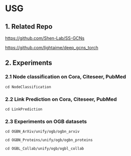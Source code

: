 # USG
## 1. Related Repo

https://github.com/Shen-Lab/SS-GCNs

https://github.com/lightaime/deep_gcns_torch

## 2. Experiments

### 2.1 Node classification on Cora, Citeseer, PubMed

```
cd NodeClassification
```

### 2.2 Link Prediction on Cora, Citeseer, PubMed

```
cd LinkPrediction
```

### 2.3 Experiments on OGB datasets

```
cd OGBN_ArXiv/unify/ogb/ogbn_arxiv

cd OGBN_Proteins/unify/ogb/ogbn_proteins

cd OGBL_Collab/unify/ogb/ogbl_collab

```


